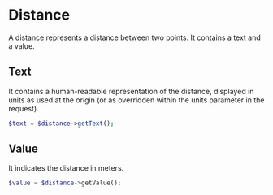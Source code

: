 # Distance

A distance represents a distance between two points. It contains a text and a value.

## Text

It contains a human-readable representation of the distance, displayed in units as used at the origin (or as overridden 
within the units parameter in the request).

``` php
$text = $distance->getText();
```

## Value

It indicates the distance in meters.

``` php
$value = $distance->getValue();
```
